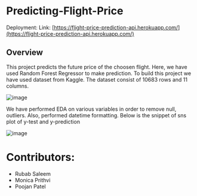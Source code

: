 # Predicting-Flight-Price

Deployment:
Link: [https://flight-price-prediction-api.herokuapp.com/](https://flight-price-prediction-api.herokuapp.com/)

## Overview
This project predicts the future price of the choosen flight. Here, we have used Random Forest Regressor to make prediction. To build this project we have used dataset from Kaggle. The dataset consist of 10683 rows and 11 columns.

![image](https://user-images.githubusercontent.com/55655289/129272286-b312b0bb-4601-4fee-ac5e-01ee0e3b6cea.png)

We have performed EDA on various variables in order to remove null, outliers. Also, performed datetime formatting. Below is the snippet of sns plot of y-test and y-prediction

![image](https://user-images.githubusercontent.com/55655289/129272683-d4665009-b0a7-40bf-8c5e-0160bebb875e.png)

# Contributors:
* Rubab Saleem
* Monica Prithvi
* Poojan Patel
